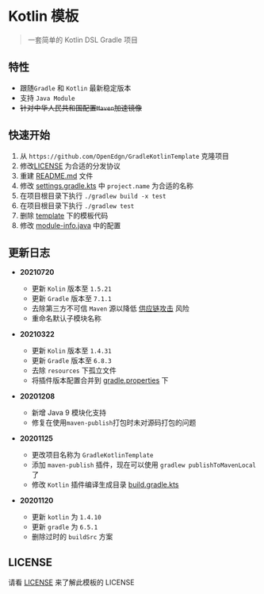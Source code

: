 # Kotlin 模板

> 一套简单的 Kotlin DSL Gradle 项目

## 特性

- 跟随`Gradle` 和 `Kotlin` 最新稳定版本
- 支持 `Java Module`
- ~~针对中华人民共和国配置`Maven`加速镜像~~

## 快速开始

1. 从 `https://github.com/OpenEdgn/GradleKotlinTemplate` 克隆项目
2. 修改[LICENSE](./LICENSE) 为合适的分发协议
3. 重建 [README.md](./README.md) 文件
4. 修改 [settings.gradle.kts](./settings.gradle.kts) 中 `project.name` 为合适的名称
5. 在项目根目录下执行 `./gradlew build -x test`
6. 在项目根目录下执行 `./gradlew test`
7. 删除 [template](./template) 下的模板代码
8. 修改 [module-info.java](./template/src/main/java/module-info.java) 中的配置

## 更新日志

- **20210720**
  - 更新 `Kolin` 版本至 `1.5.21`
  - 更新 `Gradle` 版本至 `7.1.1`
  - 去除第三方不可信 `Maven` 源以降低 [供应链攻击](https://en.wikipedia.org/wiki/Supply_chain_attack) 风险
  - 重命名默认子模块名称

- **20210322**
    - 更新 `Kolin` 版本至 `1.4.31`
    - 更新 `Gradle` 版本至 `6.8.3`
    - 去除 `resources` 下孤立文件
    - 将插件版本配置合并到 [gradle.properties](./gradle.properties) 下

- **20201208**
    - 新增 Java 9 模块化支持
    - 修复在使用`maven-publish`打包时未对源码打包的问题

- **20201125**
    - 更改项目名称为 `GradleKotlinTemplate`
    - 添加 `maven-publish` 插件，现在可以使用 `gradlew publishToMavenLocal` 了
    - 修改 `Kotlin` 插件编译生成目录 [build.gradle.kts](./template/build.gradle.kts)

- **20201120**
    - 更新 `kotlin` 为 `1.4.10`
    - 更新 `gradle` 为 `6.5.1`
    - 删除过时的 `buildSrc` 方案

## LICENSE

请看 [LICENSE](./LICENSE) 来了解此模板的 LICENSE
